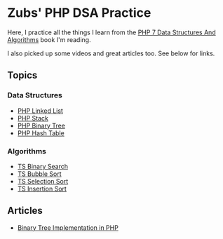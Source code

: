 # Zubs' PHP DSA Practice
Here, I practice all the things I learn from the [PHP 7 Data Structures And Algorithms]() book I'm reading.

I also picked up some videos and great articles too. See below for links.

## Topics
### Data Structures
* [PHP Linked List](./php/src/LinkedList)
* [PHP Stack](./php/src/Stack)
* [PHP Binary Tree](./php/src/BinaryTree)
* [PHP Hash Table](./php/src/HashTable)

### Algorithms
* [TS Binary Search](./ts/src/Array/BinarySearch.ts)
* [TS Bubble Sort](./ts/src/Array/BubbleSort.ts)
* [TS Selection Sort](./ts/src/Array/SelectionSort.ts)
* [TS Insertion Sort](./ts/src/Array/InsertionSort.ts)

## Articles
* [Binary Tree Implementation in PHP](https://medium.com/the-andela-way/binary-tree-implementation-in-php-e12df09d046f)
